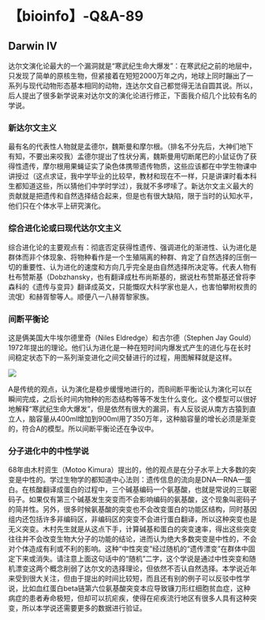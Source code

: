 # 【bioinfo】-Q&A-89

## Darwin IV
达尔文演化论最大的一个漏洞就是“寒武纪生命大爆发”：在寒武纪之前的地层中，只发现了简单的原核生物，但紧接着在短短2000万年之内，地球上同时蹦出了一系列与现代动物形态基本相同的动物，连达尔文自己都觉得无法自圆其说。所以，后人提出了很多新学说来对达尔文的演化论进行修正，下面我介绍几个比较有名的学说。

### 新达尔文主义       

最有名的代表性人物就是孟德尔，魏斯曼和摩尔根。（排名不分先后，大神们地下有知，不要出来咬我）孟德尔提出了性状分离，魏斯曼用切断尾巴的小鼠证伪了获得性遗传，摩尔根用果蝇证实了染色体携带遗传物质，这些应该都在中学生物课中讲授过（这点求证，我中学毕业的比较早，教材和现在不一样，只是讲课时看本科生都知道这些，所以猜他们中学时学过），我就不多啰嗦了。新达尔文主义最大的贡献就是把遗传和自然选择结合起来，但是也有很大缺陷，限于当时的认知水平，他们只在个体水平上研究演化。

### 综合进化论或曰现代达尔文主义       


综合进化论的主要观点有：彻底否定获得性遗传、强调进化的渐进性、认为进化是群体而非个体现象、将物种看作是一个生殖隔离的种群、肯定了自然选择的压倒一切的重要性、认为进化的速度和方向几乎完全是由自然选择所决定等。代表人物有杜布赞斯基（Dobzhansky，也有翻译成杜布尚斯基的，据说杜布赞斯基还曾将李森科的《遗传与变异》翻译成英文，只能慨叹大科学家也是人，也害怕攀附权贵的流氓）和赫胥黎等人。顺便八一八赫胥黎家族。

### 间断平衡论       

这是俩美国大牛埃尔德里奇（Niles Eldredge）和古尔德（Stephen Jay Gould）1972年提出的理论。他们认为进化是一种在短时间内爆发式产生的进化与在长时间稳定状态下的一系列渐变进化之间交替进行的过程，用图解释就是这样。

![](1.jpg)

A是传统的观点，认为演化是稳步缓慢地进行的，而B间断平衡论认为演化可以在瞬间完成，之后长时间内物种的形态结构等等不发生什么变化。这个模型可以很好地解释“寒武纪生命大爆发”，但是依然有很大的漏洞，有人反驳说从南方古猿到直立人，脑容量从400ml增加到900ml用了350万年，这种脑容量的增长必须是渐变的，符合A的模型。所以间断平衡论还在争议中。

### 分子进化中的中性学说     

68年由木村资生（Motoo
Kimura）提出的，他的观点是在分子水平上大多数的突变是中性的。学过生物学的都知道中心法则：遗传信息的流向是DNA—RNA—蛋白。在核酸翻译成蛋白的过程中，三个碱基编码一个氨基酸，也就是常说的三联密码子。如果仅有第三个碱基发生突变而不会影响编码的氨基酸，这个现象叫密码子的简并性。另外，很多时候氨基酸的突变也不会改变蛋白的功能区结构，同时基因组内还包括许多非编码区，非编码区的突变不会进行蛋白翻译，所以这种突变也是无义突变。木村先生就是从这点下手，计算碱基和蛋白的突变速率，得出这些突变往往并不会改变生物大分子的功能的结论，进而认为绝大多数突变是中性的，不会对个体造成有利或不利的影响。这种“中性突变”经过随机的“遗传漂变”在群体中固定下来或消失。请注意上面这句话中的“随机”二字，这个学说是通过中性突变和随机漂变这两个概念削弱了达尔文的选择理论，但依然不否认自然选择。本学说近年来受到很大关注，但由于提出的时间比较短，而且还有别的例子可以反驳中性学说，比如血红蛋白beta链第六位氨基酸突变本应导致镰刀形红细胞贫血症，这种病症的患者寿命极短，但却可以抗疟疾，使得在疟疾流行地区有很多人具有这种突变，所以本学说还需要更多的数据进行验证。

